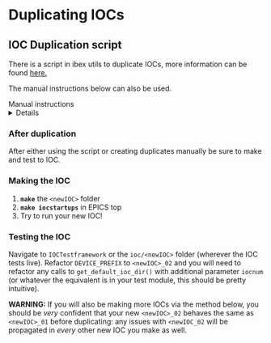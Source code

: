 # Duplicating IOCs
## IOC Duplication script
There is a script in ibex utils to duplicate IOCs, more information can be found [here.](https://github.com/ISISComputingGroup/ibex_developers_manual/wiki/Shared-utility-scripts#ioc-copier)

The manual instructions below can also be used.
<summary>Manual instructions</summary><details>## Creating IOC 2
If you need more than 1 IOC (i.e. you are making the second IOC) there is only a process to follow, rather than a script, as various IOCs can have their own nuances: so take this with a grain of salt. Let us refer to the IOC you are duplicating as `newIOC`, for clarity.

Navigate to an IOC folder which has two or more IOCs: here we have two folders to focus on, `<ioc>/iocBoot/` and `<ioc>/<ioc>-IOC-0<n>App` (where `n` is the number of IOCs). Make sure this IOC has a `st-common.cmd` file (to make your life easier!). Let us refer to this as `refIOC`. 

Now, let's get cracking!


### Making IOC 2: `iocBoot/ioc<newIOC>-IOC-02>`
1. Create a new **`ioc<newIOC>-IOC-02`** folder in `/iocBoot/`.
2. Navigate to the **`config.xml`** file of `refIOC`. In `01` you will see macros being defined, in `02` you will see the `01` config file being referenced. Create a `config.xml` file in `ioc<newIOC>-IOC-02` and do the same.
3. Check that there is a **`st-common.cmd`** file in `ioc<newIOC>-IOC-01`
      - if there **is**, note how `st.cmd` references this. Copy this file into `ioc<newIOC>-IOC-02` and refactor all instances of `01` to `02`. Then, where the file calls `st-common.cmd`, you will need to add a line that navigates to the `ioc<newIOC>-IOC-01` directory above it (there will be an example of this in `ioc<refIOC>-IOC-02`).
      - if there **is no**t, note how the `st.cmd` and `st-common.cmd` are set up in `refIOC`. In `ioc<newIOC>-IOC-01`, transition the `st.cmd` contents to a 
`st-common.cmd` file and refactor the `st.cmd` to reference this in a similar way. Now follow the step above!
4. Copy across the **`Makefile`** - this stays unchanged.
5. Copy across **`envPaths`**, changing `ioc<newIOC>-IOC-01` to `ioc<newIOC>-IOC-02` if it appears.
6. Copy across **`dllPath<...>`** and **`relPaths`** files. These also stay unchanged.


### Making IOC 2:  `<newIOC>-IOC-02App`
This one may be slightly less straightforward. There may be nuances and additional things in this folder to deal with that aren't mentioned below - either try find another IOC with similar oddities or ask someone!

1. Create a new **`<newIOC>-IOC-02App`** folder in `/<newIOC>/`
2. Navigate to `<newIOC>-IOC-01App` and copy across **`Db`** to the `02App` folder. 
      - Empty the `O.` folders of all `.db` files.
      - Delete all `.substitutions` files from top level.
      - In `Db\O.windows-x64\Makefile`, refactor the line `DB += something.db ...` with `#DB += xxx.db` (e.g just comment it out)
4. Navigate to `<newIOC>-IOC-01App` and copy across **`src`** to the `02App` folder. 
      - Empty the contents of both `O.` folders. 
      - Delete the `build.mak` file 
      - Rename the `<...>Main.cpp` file with the correct IOC number, and rename the header in the file itself.
      - In the `Makefile`, update `APPNAME` with the correct IOC number - but the `include ...` line needs to stay the same. 
5. Check whether `<newIOC>-IOC-01App` has a **`protocol`** file
      - If it does, just copy this across. As far as I can see, the Makefiles and folder contents seem to be the same.
</details> 

### After duplication
After either using the script or creating duplicates manually be sure to make and test to IOC.

### Making the IOC
1. **`make`** the `<newIOC>` folder
2. **`make iocstartups`** in EPICS top
3. Try to run your new IOC!

### Testing the IOC
Navigate to `IOCTestframework` or the `ioc/<newIOC>` folder (wherever the IOC tests live). 
Refactor `DEVICE_PREFIX` to `<newIOC>_02` and you will need to refactor any calls to `get_default_ioc_dir()` with additional parameter `iocnum` (or whatever the equivalent is in your test module, this should be pretty intuitive).

****WARNING:**** If you will also be making more IOCs via the method below, you should be _very_ confident that your new `<newIOC>_02` behaves the same as `<newIOC>_01` before duplicating: any issues with `<newIOC_02` will be propagated in _every_ other new IOC you make as well.
>